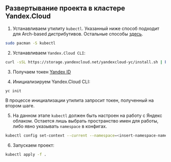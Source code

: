 ## Развертывание проекта в кластере Yandex.Cloud

1. Устанавливаем утилиту `kubectl`. Указанный ниже способ подходит для Arch-based дистрибутивов. Остальные способы [здесь](https://kubernetes.io/ru/docs/tasks/tools/install-kubectl/).

```bash
sudo pacman -S kubectl
```

2. Устанавливаем `Yandex.Cloud CLI`:

```bash
curl -sSL https://storage.yandexcloud.net/yandexcloud-yc/install.sh | bash
```

3. Получаем токен [Yandex ID](https://oauth.yandex.ru/authorize?response_type=token&client_id=1a6990aa636648e9b2ef855fa7bec2fb)

4. Инициализируем Yandex.Cloud CLI:

```bash
yc init
```

В процессе инициализации утилита запросит токен, полученный на втором шаге.

5. На данном этапе `kubectl` должен быть настроен на работу с Яндекс облаком. Остается лишь выбрать пространство имен для работы, либо явно указывать `namespace` в конфигах.

```bash
kubectl config set-context --current --namespace=<insert-namespace-name-here>
```

6. Запускаем проект:

```bash
kubectl apply -f .
```